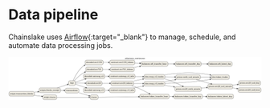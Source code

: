 # Data pipeline

Chainslake uses [Airflow](https://airflow.apache.org/){:target="_blank"} to manage, schedule, and automate data processing jobs.

![Data pipeline](/airflow/ethereum.png)
